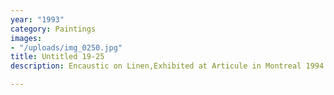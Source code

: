 ```yaml
---
year: "1993"
category: Paintings
images:
- "/uploads/img_0250.jpg"
title: Untitled 19-25
description: Encaustic on Linen,Exhibited at Articule in Montreal 1994

---
```

